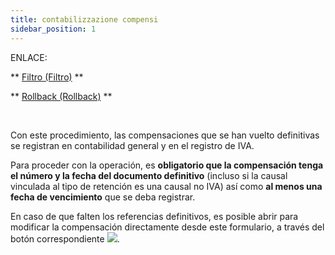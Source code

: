 ```yaml
---
title: contabilizzazione compensi
sidebar_position: 1
---
```


ENLACE:

** [Filtro (Filtro)](/docs/finance-area/professional-men/accounting/compensation-accounting/filter) **

** [Rollback (Rollback)](/docs/finance-area/professional-men/accounting/compensation-accounting/rollback) **

 

Con este procedimiento, las compensaciones que se han vuelto definitivas se registran en contabilidad general y en el registro de IVA.  

Para proceder con la operación, es **obligatorio que la compensación tenga el número y la fecha del documento definitivo** (incluso si la causal vinculada al tipo de retención es una causal no IVA) así como **al menos una fecha de vencimiento** que se deba registrar.  

En caso de que falten los referencias definitivos, es posible abrir para modificar la compensación directamente desde este formulario, a través del botón correspondiente ![](/img/it-it/finance-area/professional-men/accounting/compensation-accounting/compensations-accounting/image01.png).
